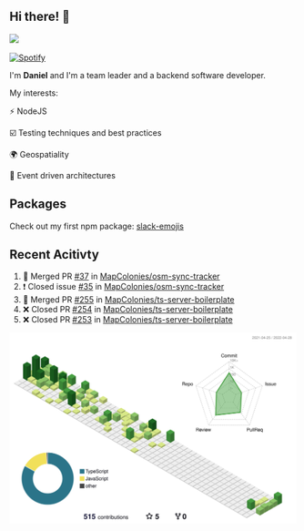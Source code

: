 ## Hi there! 👋

<p>
  <img src="https://github-readme-stats.vercel.app/api?username=syncush&theme=tokyonight">
</p>

[![Spotify](https://novatorem-rust.vercel.app/api/spotify)](https://open.spotify.com/user/syncush)

I'm **Daniel** and I'm a team leader and a backend software developer.

My interests:

⚡ NodeJS

☑️ Testing techniques and best practices

🌍 Geospatiality

🧠 Event driven architectures

## Packages
Check out my first npm package: [slack-emojis](https://www.npmjs.com/package/slack-emojis)

## Recent Acitivty
<!--START_SECTION:activity-->
1. 🎉 Merged PR [#37](https://github.com/MapColonies/osm-sync-tracker/pull/37) in [MapColonies/osm-sync-tracker](https://github.com/MapColonies/osm-sync-tracker)
2. ❗️ Closed issue [#35](https://github.com/MapColonies/osm-sync-tracker/issues/35) in [MapColonies/osm-sync-tracker](https://github.com/MapColonies/osm-sync-tracker)
3. 🎉 Merged PR [#255](https://github.com/MapColonies/ts-server-boilerplate/pull/255) in [MapColonies/ts-server-boilerplate](https://github.com/MapColonies/ts-server-boilerplate)
4. ❌ Closed PR [#254](https://github.com/MapColonies/ts-server-boilerplate/pull/254) in [MapColonies/ts-server-boilerplate](https://github.com/MapColonies/ts-server-boilerplate)
5. ❌ Closed PR [#253](https://github.com/MapColonies/ts-server-boilerplate/pull/253) in [MapColonies/ts-server-boilerplate](https://github.com/MapColonies/ts-server-boilerplate)
<!--END_SECTION:activity-->

![contrib](./profile-3d-contrib/profile-green-animate.svg)
